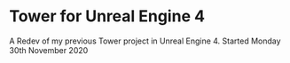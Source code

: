 # Tower for Unreal Engine 4

A Redev of my previous Tower project in Unreal Engine 4. 
Started Monday 30th November 2020